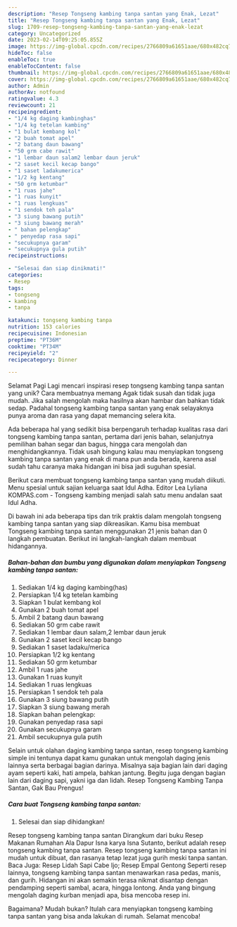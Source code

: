 ```yaml
---
description: "Resep Tongseng kambing tanpa santan yang Enak, Lezat"
title: "Resep Tongseng kambing tanpa santan yang Enak, Lezat"
slug: 1709-resep-tongseng-kambing-tanpa-santan-yang-enak-lezat
category: Uncategorized
date: 2023-02-14T09:25:05.855Z
image: https://img-global.cpcdn.com/recipes/2766809a61651aae/680x482cq70/tongseng-kambing-tanpa-santan-foto-resep-utama.jpg
hideToc: false
enableToc: true
enableTocContent: false
thumbnail: https://img-global.cpcdn.com/recipes/2766809a61651aae/680x482cq70/tongseng-kambing-tanpa-santan-foto-resep-utama.jpg
cover: https://img-global.cpcdn.com/recipes/2766809a61651aae/680x482cq70/tongseng-kambing-tanpa-santan-foto-resep-utama.jpg
author: Admin
authorAv: notfound
ratingvalue: 4.3
reviewcount: 21
recipeingredient:
- "1/4 kg daging kambinghas"
- "1/4 kg tetelan kambing"
- "1 bulat kembang kol"
- "2 buah tomat apel"
- "2 batang daun bawang"
- "50 grm cabe rawit"
- "1 lembar daun salam2 lembar daun jeruk"
- "2 saset kecil kecap bango"
- "1 saset ladakumerica"
- "1/2 kg kentang"
- "50 grm ketumbar"
- "1 ruas jahe"
- "1 ruas kunyit"
- "1 ruas lengkuas"
- "1 sendok teh pala"
- "3 siung bawang putih"
- "3 siung bawang merah"
- " bahan pelengkap"
- " penyedap rasa sapi"
- "secukupnya garam"
- "secukupnya gula putih"
recipeinstructions:

- "Selesai dan siap dinikmati!"
categories:
- Resep
tags:
- tongseng
- kambing
- tanpa

katakunci: tongseng kambing tanpa 
nutrition: 153 calories
recipecuisine: Indonesian
preptime: "PT36M"
cooktime: "PT34M"
recipeyield: "2"
recipecategory: Dinner

---
```



Selamat Pagi Lagi mencari inspirasi resep tongseng kambing tanpa santan yang unik? Cara membuatnya memang Agak tidak susah dan tidak juga mudah. Jika salah mengolah maka hasilnya akan hambar dan bahkan tidak sedap. Padahal tongseng kambing tanpa santan yang enak selayaknya punya aroma dan rasa yang dapat memancing selera kita.


Ada beberapa hal yang sedikit bisa berpengaruh terhadap kualitas rasa dari tongseng kambing tanpa santan, pertama dari jenis bahan, selanjutnya pemilihan bahan segar dan bagus, hingga cara mengolah dan menghidangkannya. Tidak usah bingung kalau mau menyiapkan tongseng kambing tanpa santan yang enak di mana pun anda berada, karena asal sudah tahu caranya maka hidangan ini bisa jadi suguhan spesial.

Berikut cara membuat tongseng kambing tanpa santan yang mudah diikuti. Menu spesial untuk sajian keluarga saat Idul Adha. Editor Lea Lyliana KOMPAS.com - Tongseng kambing menjadi salah satu menu andalan saat Idul Adha.


Di bawah ini ada beberapa tips dan trik praktis dalam mengolah tongseng kambing tanpa santan yang siap dikreasikan. Kamu bisa membuat Tongseng kambing tanpa santan menggunakan 21 jenis bahan dan 0 langkah pembuatan. Berikut ini langkah-langkah dalam membuat hidangannya.

<!--inarticleads1-->

##### Bahan-bahan dan bumbu yang digunakan dalam menyiapkan Tongseng kambing tanpa santan:

1. Sediakan 1/4 kg daging kambing(has)
1. Persiapkan 1/4 kg tetelan kambing
1. Siapkan 1 bulat kembang kol
1. Gunakan 2 buah tomat apel
1. Ambil 2 batang daun bawang
1. Sediakan 50 grm cabe rawit
1. Sediakan 1 lembar daun salam,2 lembar daun jeruk
1. Gunakan 2 saset kecil kecap bango
1. Sediakan 1 saset ladaku/merica
1. Persiapkan 1/2 kg kentang
1. Sediakan 50 grm ketumbar
1. Ambil 1 ruas jahe
1. Gunakan 1 ruas kunyit
1. Sediakan 1 ruas lengkuas
1. Persiapkan 1 sendok teh pala
1. Gunakan 3 siung bawang putih
1. Siapkan 3 siung bawang merah
1. Siapkan  bahan pelengkap:
1. Gunakan  penyedap rasa sapi
1. Gunakan secukupnya garam
1. Ambil secukupnya gula putih


Selain untuk olahan daging kambing tanpa santan, resep tongseng kambing simple ini tentunya dapat kamu gunakan untuk mengolah daging jenis lainnya serta berbagai bagian darinya. Misalnya saja bagian lain dari daging ayam seperti kaki, hati ampela, bahkan jantung. Begitu juga dengan bagian lain dari daging sapi, yakni iga dan lidah. Resep Tongseng Kambing Tanpa Santan, Gak Bau Prengus! 

<!--inarticleads2-->

##### Cara buat Tongseng kambing tanpa santan:


1. Selesai dan siap dihidangkan!

Resep tongseng kambing tanpa santan Dirangkum dari buku Resep Makanan Rumahan Ala Dapur Isna karya Isna Sutanto, berikut adalah resep tongseng kambing tanpa santan. Resep tongseng kambing tanpa santan ini mudah untuk dibuat, dan rasanya tetap lezat juga gurih meski tanpa santan. Baca Juga: Resep Lidah Sapi Cabe Ijo; Resep Empal Gentong Seperti resep lainnya, tongseng kambing tanpa santan menawarkan rasa pedas, manis, dan gurih. Hidangan ini akan semakin terasa nikmat disantap dengan pendamping seperti sambal, acara, hingga lontong. Anda yang bingung mengolah daging kurban menjadi apa, bisa mencoba resep ini. 

Bagaimana? Mudah bukan? Itulah cara menyiapkan tongseng kambing tanpa santan yang bisa anda lakukan di rumah. Selamat mencoba!

